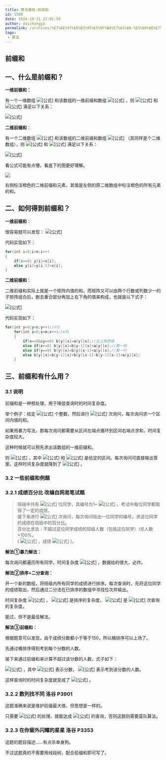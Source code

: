 ```yaml
---
title: 算法基础-前缀和
id: 1508
date: 2024-10-31 22:01:59
author: daichangya
permalink: /archives/%E7%AE%97%E6%B3%95%E5%9F%BA%E7%A1%80-%E5%89%8D%E7%BC%80%E5%92%8C/
tags: 
 - 算法
---
```



## 前缀和

## 一、什么是前缀和？

**一维前缀和：**

有一个一维数组 ![[公式]](https://www.zhihu.com/equation?tex=x) 和该数组的一维前缀和数组 ![[公式]](https://www.zhihu.com/equation?tex=y) ，则 ![[公式]](https://www.zhihu.com/equation?tex=x) 和 ![[公式]](https://www.zhihu.com/equation?tex=y) 满足以下关系：

![[公式]](https://www.zhihu.com/equation?tex=y_0%3Dx_0%E3%80%81y_1%3Dx_0%2Bx_1%E3%80%81y_2%3Dx_0%2Bx_1%2Bx_2%E3%80%81%E2%80%A6%E2%80%A6y_n%3Dx_0%2Bx_1%2Bx_2%2B%E2%80%A6%2Bx_n)

**二维前缀和**：

有一个二维数组 ![[公式]](https://www.zhihu.com/equation?tex=a) 和该数组的二维前缀和数组 ![[公式]](https://www.zhihu.com/equation?tex=b) （其同样是个二维数组），则 ![[公式]](https://www.zhihu.com/equation?tex=a) 和 ![[公式]](https://www.zhihu.com/equation?tex=b) 满足以下关系：

![[公式]](https://www.zhihu.com/equation?tex=b_%7B0%2C0%7D%3Da_%7B0%2C0%7D%E3%80%81b_%7B0%2C1%7D%3Da_%7B0%2C0%7D%2Ba_%7B0%2C1%7D%E3%80%81b_%7B1%2C0%7D%3Da_%7B0%2C0%7D%2Ba_%7B1%2C0%7D%E3%80%81b_%7B1%2C1%7D%3Da_%7B0%2C0%7D%2Ba_%7B0%2C1%7D%2Ba_%7B1%2C0%7D%2Ba_%7B1%2C1%7D%E2%80%A6%E2%80%A6)

看公式可能有点懵，看底下的图更好理解。

![](https://pic3.zhimg.com/80/v2-164e5df46fcfaaa6a3bc9ce325b08f4a_720w.jpg)

  

右侧标注橙色的二维前缀和元素，其值是左侧的原二维数组中标注橙色的所有元素的和。

## 二、如何得到前缀和？

**一维前缀和**：

很容易就可以发现： ![[公式]](https://www.zhihu.com/equation?tex=y_n%3Dy_%7Bn-1%7D%2Bx_n)

代码实现如下：

```cpp
for(int i=0;i<n;i++)
{
    if(i==0) y[i]=x[i];
    else y[i]=y[i-1]+x[i];
}

```

**二维前缀和**：

二维前缀和实际上就是一个矩阵内值的和，而矩阵又可以由两个行数或列数少一的子矩阵组合后，删去重合部分再加上右下角的值来构成，也就是以下式子：

![[公式]](https://www.zhihu.com/equation?tex=b_%7Bx%2Cy%7D%3Db_%7Bx-1%2Cy%7D%2Bb_%7Bx%2Cy-1%7D-b_%7Bx-1%2Cy-1%7D%2Ba_%7Bx%2Cy%7D)

代码实现如下：

```cpp
for(int y=0;y<n;y++)//n行
    for(int x=0;x<m;x++)//m列
    {
        if(x==0&&y==0) b[y][x]=a[y][x];//左上角的值
        else if(x==0) b[y][x]=b[y-1][x]+a[y][x];//第一列
        else if(y==0) b[y][x]=b[y][x-1]+a[y][x];//第一行
        else b[y][x]=b[y-1][x]+b[y][x-1]-b[y-1][x-1]+a[y][x];
    }

```

## 三、前缀和有什么用？

### 3.1 说明

前缀和是一种预处理，用于降低查询时的时间复杂度。

举个例子：给定 ![[公式]](https://www.zhihu.com/equation?tex=n) 个整数，然后进行 ![[公式]](https://www.zhihu.com/equation?tex=m) 次询问，每次询问求一个区间内值的和。

如果用暴力写法，那每次询问都需要从区间左端点循环到区间右端点求和，时间复杂度较大。

这种时候就可以预先求出该数组的一维前缀和。

则 ![[公式]](https://www.zhihu.com/equation?tex=ans%3Dy%5BR%5D-y%5BL-1%5D) ，其中 ![[公式]](https://www.zhihu.com/equation?tex=L) 和 ![[公式]](https://www.zhihu.com/equation?tex=R) 是给定的区间。每次询问可直接输出答案，这样时间复杂度就降到了 ![[公式]](https://www.zhihu.com/equation?tex=O%28N%2BM%29) 。

### 3.2 一些前缀和例题

### 3.2.1 成绩百分比 改编自网易笔试题

> 班级中共有 ![[公式]](https://www.zhihu.com/equation?tex=n) 位同学，其编号为1~ ![[公式]](https://www.zhihu.com/equation?tex=n) 。考试中每位同学都取得了一定的成绩。  
> 接下来进行 ![[公式]](https://www.zhihu.com/equation?tex=m) 次询问，每次询问给出一位同学的编号，求这位同学的成绩在班级中的百分比。  
> 百分比求法：不超过这位同学成绩的班级人数（包括这位同学）/总人数×100%。  
> ( ![[公式]](https://www.zhihu.com/equation?tex=2%3C%3Dm%2Cn%3C%3D100000) ，成绩 ![[公式]](https://www.zhihu.com/equation?tex=a_i%3C%3D150) )。  

**解法①暴力解法：**

每次询问都遍历所有同学，时间复杂度 ![[公式]](https://www.zhihu.com/equation?tex=O%28N%C3%97M%29) ，数据给的很大，必炸。

**解法②排序+二分查询：**

开一个新的数组，将班级内所有同学的成绩进行排序。每次查询时，先将这位同学的成绩取出，然后通过二分法在已排序的数组中寻找位次并输出。

时间复杂度 ![[公式]](https://www.zhihu.com/equation?tex=O%28NlogN%2BMlogN%29) ， ![[公式]](https://www.zhihu.com/equation?tex=NlogN) 是排序的复杂度， ![[公式]](https://www.zhihu.com/equation?tex=MlogN) 是 ![[公式]](https://www.zhihu.com/equation?tex=m) 次查询的复杂度。

能过，但不是最佳解法。

**解法③前缀和：**

根据题意可以发现，由于成绩分数都小于等于150，所以桶排序可以上场了。

先通过桶排序得到考到每个分数的人数。

接下来通过前缀和来计算不超过该分数的人数，式子如下：

![[公式]](https://www.zhihu.com/equation?tex=nohigher%5Bi%5D%3Dnohigher%5Bi-1%5D%2Bpeople%5Bi%5D) ，其中 ![[公式]](https://www.zhihu.com/equation?tex=i) 表示分数， ![[公式]](https://www.zhihu.com/equation?tex=people%5Bi%5D) 表示考到该分数的人数。

这样查询时的时间复杂度就变成了 ![[公式]](https://www.zhihu.com/equation?tex=O%281%29) 。

### 3.2.2 数列找不同 洛谷 P3901

这题准确来说是维护前缀最大值，但思想是一样的。

只需要 ![[公式]](https://www.zhihu.com/equation?tex=O%28n%29) 的处理，就能达成 ![[公式]](https://www.zhihu.com/equation?tex=O%281%29) 的查询，否则这题则需要莫队算法。

### 3.2.3 在你窗外闪耀的星星 洛谷 P3353

这题的题目描述……有点杀单身狗。

不过这题真的不需要用线段树，配合前缀和即可写了。